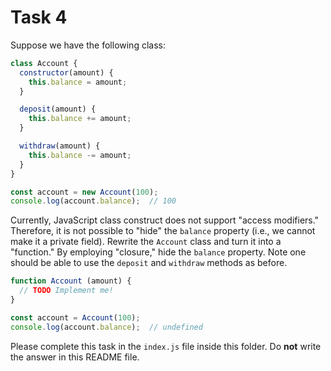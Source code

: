 # Task 4

Suppose we have the following class:

```jsx
class Account {
  constructor(amount) {
    this.balance = amount;
  }

  deposit(amount) {
    this.balance += amount;
  }

  withdraw(amount) {
    this.balance -= amount;
  }
}

const account = new Account(100);
console.log(account.balance);  // 100
```

Currently, JavaScript class construct does not support "access modifiers." Therefore, it is not possible to "hide" the `balance` property (i.e., we cannot make it a private field). Rewrite the `Account` class and turn it into a "function." By employing "closure," hide the `balance` property. Note one should be able to use the `deposit` and `withdraw` methods as before.


```js
function Account (amount) {
  // TODO Implement me!
}

const account = Account(100);
console.log(account.balance);  // undefined
```

Please complete this task in the `index.js` file inside this folder. Do **not** write the answer in this README file.